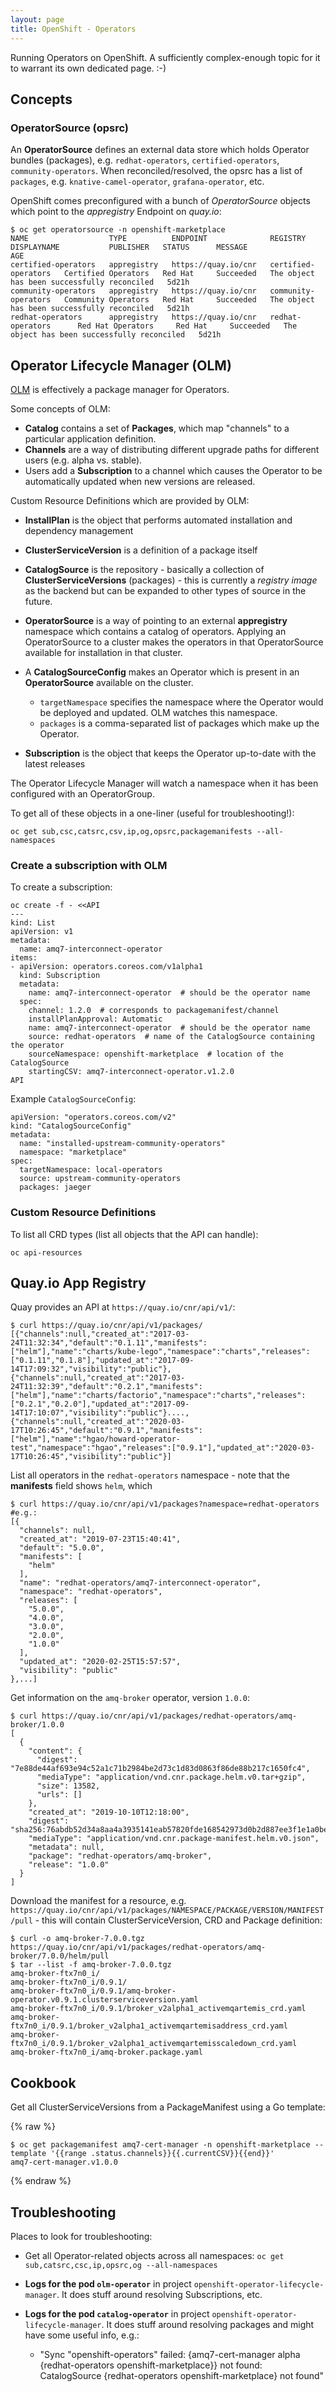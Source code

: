 ```yaml
---
layout: page
title: OpenShift - Operators
---
```


Running Operators on OpenShift. A sufficiently complex-enough topic for it to warrant its own dedicated page. :-)

## Concepts

### OperatorSource (opsrc)

An **OperatorSource** defines an external data store which holds Operator bundles (packages), e.g. `redhat-operators`, `certified-operators`, `community-operators`. When reconciled/resolved, the opsrc has a list of `packages`, e.g. `knative-camel-operator`, `grafana-operator`, etc.

OpenShift comes preconfigured with a bunch of _OperatorSource_ objects which point to the _appregistry_ Endpoint on _quay.io_:

```
$ oc get operatorsource -n openshift-marketplace
NAME                  TYPE          ENDPOINT              REGISTRY              DISPLAYNAME           PUBLISHER   STATUS      MESSAGE                                       AGE
certified-operators   appregistry   https://quay.io/cnr   certified-operators   Certified Operators   Red Hat     Succeeded   The object has been successfully reconciled   5d21h
community-operators   appregistry   https://quay.io/cnr   community-operators   Community Operators   Red Hat     Succeeded   The object has been successfully reconciled   5d21h
redhat-operators      appregistry   https://quay.io/cnr   redhat-operators      Red Hat Operators     Red Hat     Succeeded   The object has been successfully reconciled   5d21h
```

## Operator Lifecycle Manager (OLM)

[OLM][olmgithub] is effectively a package manager for Operators.

Some concepts of OLM:

- **Catalog** contains a set of **Packages**, which map "channels" to a particular application definition.
- **Channels** are a way of distributing different upgrade paths for different users (e.g. alpha vs. stable).
- Users add a **Subscription** to a channel which causes the Operator to be automatically updated when new versions are released.

Custom Resource Definitions which are provided by OLM:

- **InstallPlan** is the object that performs automated installation and dependency management
- **ClusterServiceVersion** is a definition of a package itself
- **CatalogSource** is the repository - basically a collection of **ClusterServiceVersions** (packages) - this is currently a _registry image_ as the backend but can be expanded to other types of source in the future.
- **OperatorSource** is a way of pointing to an external **appregistry** namespace which contains a catalog of operators. Applying an OperatorSource to a cluster makes the operators in that OperatorSource available for installation in that cluster.
- A **CatalogSourceConfig** makes an Operator which is present in an **OperatorSource** available on the cluster.

  - `targetNamespace` specifies the namespace where the Operator would be deployed and updated. OLM watches this namespace.
  - `packages` is a comma-separated list of packages which make up the Operator.

- **Subscription** is the object that keeps the Operator up-to-date with the latest releases

The Operator Lifecycle Manager will watch a namespace when it has been configured with an OperatorGroup.

To get all of these objects in a one-liner (useful for troubleshooting!):

```
oc get sub,csc,catsrc,csv,ip,og,opsrc,packagemanifests --all-namespaces
```

### Create a subscription with OLM

To create a subscription:

```
oc create -f - <<API
---
kind: List
apiVersion: v1
metadata:
  name: amq7-interconnect-operator
items:
- apiVersion: operators.coreos.com/v1alpha1
  kind: Subscription
  metadata:
    name: amq7-interconnect-operator  # should be the operator name
  spec:
    channel: 1.2.0  # corresponds to packagemanifest/channel
    installPlanApproval: Automatic
    name: amq7-interconnect-operator  # should be the operator name
    source: redhat-operators  # name of the CatalogSource containing the operator
    sourceNamespace: openshift-marketplace  # location of the CatalogSource
    startingCSV: amq7-interconnect-operator.v1.2.0
API
```

Example `CatalogSourceConfig`:

```
apiVersion: "operators.coreos.com/v2"
kind: "CatalogSourceConfig"
metadata:
  name: "installed-upstream-community-operators"
  namespace: "marketplace"
spec:
  targetNamespace: local-operators
  source: upstream-community-operators
  packages: jaeger
```

### Custom Resource Definitions

To list all CRD types (list all objects that the API can handle):

```
oc api-resources
```

## Quay.io App Registry

Quay provides an API at `https://quay.io/cnr/api/v1/`:

```
$ curl https://quay.io/cnr/api/v1/packages/
[{"channels":null,"created_at":"2017-03-24T11:32:34","default":"0.1.11","manifests":["helm"],"name":"charts/kube-lego","namespace":"charts","releases":["0.1.11","0.1.8"],"updated_at":"2017-09-14T17:09:32","visibility":"public"},{"channels":null,"created_at":"2017-03-24T11:32:39","default":"0.2.1","manifests":["helm"],"name":"charts/factorio","namespace":"charts","releases":["0.2.1","0.2.0"],"updated_at":"2017-09-14T17:10:07","visibility":"public"}....,{"channels":null,"created_at":"2020-03-17T10:26:45","default":"0.9.1","manifests":["helm"],"name":"hgao/howard-operator-test","namespace":"hgao","releases":["0.9.1"],"updated_at":"2020-03-17T10:26:45","visibility":"public"}]
```

List all operators in the `redhat-operators` namespace - note that the **manifests** field shows `helm`, which

```
$ curl https://quay.io/cnr/api/v1/packages?namespace=redhat-operators
#e.g.:
[{
  "channels": null,
  "created_at": "2019-07-23T15:40:41",
  "default": "5.0.0",
  "manifests": [
    "helm"
  ],
  "name": "redhat-operators/amq7-interconnect-operator",
  "namespace": "redhat-operators",
  "releases": [
    "5.0.0",
    "4.0.0",
    "3.0.0",
    "2.0.0",
    "1.0.0"
  ],
  "updated_at": "2020-02-25T15:57:57",
  "visibility": "public"
},...]
```

Get information on the `amq-broker` operator, version `1.0.0`:

```
$ curl https://quay.io/cnr/api/v1/packages/redhat-operators/amq-broker/1.0.0
[
  {
    "content": {
      "digest": "7e88de44af693e94c52a1c71b2984be2d73c1d83d0863f86de88b217c1650fc4",
      "mediaType": "application/vnd.cnr.package.helm.v0.tar+gzip",
      "size": 13582,
      "urls": []
    },
    "created_at": "2019-10-10T12:18:00",
    "digest": "sha256:76abdb52d34a8aa4a3935141eab57820fde168542973d0b2d887ee3f1e1a0be7",
    "mediaType": "application/vnd.cnr.package-manifest.helm.v0.json",
    "metadata": null,
    "package": "redhat-operators/amq-broker",
    "release": "1.0.0"
  }
]
```

Download the manifest for a resource, e.g. `https://quay.io/cnr/api/v1/packages/NAMESPACE/PACKAGE/VERSION/MANIFEST/pull` - this will contain ClusterServiceVersion, CRD and Package definition:

```
$ curl -o amq-broker-7.0.0.tgz https://quay.io/cnr/api/v1/packages/redhat-operators/amq-broker/7.0.0/helm/pull
$ tar --list -f amq-broker-7.0.0.tgz
amq-broker-ftx7n0_i/
amq-broker-ftx7n0_i/0.9.1/
amq-broker-ftx7n0_i/0.9.1/amq-broker-operator.v0.9.1.clusterserviceversion.yaml
amq-broker-ftx7n0_i/0.9.1/broker_v2alpha1_activemqartemis_crd.yaml
amq-broker-ftx7n0_i/0.9.1/broker_v2alpha1_activemqartemisaddress_crd.yaml
amq-broker-ftx7n0_i/0.9.1/broker_v2alpha1_activemqartemisscaledown_crd.yaml
amq-broker-ftx7n0_i/amq-broker.package.yaml
```

## Cookbook

Get all ClusterServiceVersions from a PackageManifest using a Go template:

{% raw %}

```
$ oc get packagemanifest amq7-cert-manager -n openshift-marketplace --template '{{range .status.channels}}{{.currentCSV}}{{end}}'
amq7-cert-manager.v1.0.0
```

{% endraw %}

## Troubleshooting

Places to look for troubleshooting:

- Get all Operator-related objects across all namespaces: `oc get sub,catsrc,csc,ip,opsrc,og --all-namespaces`
- **Logs for the pod `olm-operator`** in project `openshift-operator-lifecycle-manager`. It does stuff around resolving Subscriptions, etc.
- **Logs for the pod `catalog-operator`** in project `openshift-operator-lifecycle-manager`. It does stuff around resolving packages and might have some useful info, e.g.:

  - "Sync "openshift-operators" failed: {amq7-cert-manager alpha {redhat-operators openshift-marketplace}} not found: CatalogSource {redhat-operators openshift-marketplace} not found"

[olmgithub]: https://github.com/operator-framework/operator-lifecycle-manager
